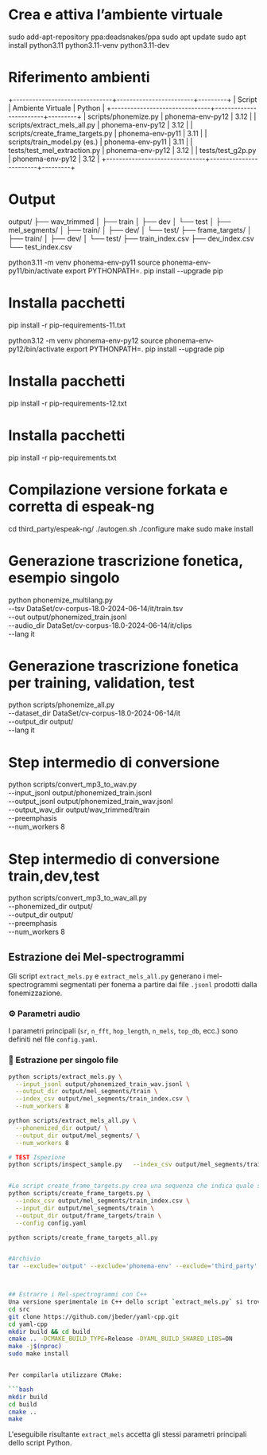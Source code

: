 # Crea e attiva l’ambiente virtuale
sudo add-apt-repository ppa:deadsnakes/ppa
sudo apt update
sudo apt install python3.11 python3.11-venv python3.11-dev

# Riferimento ambienti
+-------------------------------+------------------------+---------+
|           Script             |     Ambiente Virtuale  | Python  |
+-------------------------------+------------------------+---------+
| scripts/phonemize.py         | phonema-env-py12       | 3.12    |
| scripts/extract_mels_all.py  | phonema-env-py12       | 3.12    |
| scripts/create_frame_targets.py | phonema-env-py11    | 3.11    |
| scripts/train_model.py (es.) | phonema-env-py11       | 3.11    |
| tests/test_mel_extraction.py | phonema-env-py12       | 3.12    |
| tests/test_g2p.py            | phonema-env-py12       | 3.12    |
+-------------------------------+------------------------+---------+

# Output
output/
├── wav_trimmed
│   ├── train
│   ├── dev
│   └── test
│
├── mel_segments/
│   ├── train/
│   ├── dev/
│   └── test/
├── frame_targets/
│   ├── train/
│   ├── dev/
│   └── test/
├── train_index.csv
├── dev_index.csv
└── test_index.csv


python3.11 -m venv phonema-env-py11
source phonema-env-py11/bin/activate
export PYTHONPATH=.
pip install --upgrade pip
# Installa pacchetti
pip install -r pip-requirements-11.txt


python3.12 -m venv phonema-env-py12
source phonema-env-py12/bin/activate
export PYTHONPATH=.
pip install --upgrade pip
# Installa pacchetti
pip install -r pip-requirements-12.txt



# Installa pacchetti
pip install -r pip-requirements.txt

# Compilazione versione forkata e corretta di espeak-ng
cd third_party/espeak-ng/
./autogen.sh
./configure
make
sudo make install

# Generazione trascrizione fonetica, esempio singolo
python phonemize_multilang.py \
  --tsv DataSet/cv-corpus-18.0-2024-06-14/it/train.tsv \
  --out output/phonemized_train.jsonl \
  --audio_dir DataSet/cv-corpus-18.0-2024-06-14/it/clips \
  --lang it

# Generazione trascrizione fonetica per training, validation, test
python scripts/phonemize_all.py \
  --dataset_dir DataSet/cv-corpus-18.0-2024-06-14/it \
  --output_dir output/ \
  --lang it

# Step intermedio di conversione
python scripts/convert_mp3_to_wav.py \
  --input_jsonl output/phonemized_train.jsonl \
  --output_jsonl output/phonemized_train_wav.jsonl \
  --output_wav_dir output/wav_trimmed/train \
  --preemphasis \
  --num_workers 8

# Step intermedio di conversione train,dev,test
python scripts/convert_mp3_to_wav_all.py \
  --phonemized_dir output/ \
  --output_dir output/ \
  --preemphasis \
  --num_workers 8



## Estrazione dei Mel-spectrogrammi

Gli script `extract_mels.py` e `extract_mels_all.py` generano i mel-spectrogrammi segmentati per fonema a partire dai file `.jsonl` prodotti dalla fonemizzazione.

### ⚙️ Parametri audio

I parametri principali (`sr`, `n_fft`, `hop_length`, `n_mels`, `top_db`, ecc.) sono definiti nel file `config.yaml`.

### 🔹 Estrazione per singolo file

```bash
python scripts/extract_mels.py \
  --input_jsonl output/phonemized_train_wav.jsonl \
  --output_dir output/mel_segments/train \
  --index_csv output/mel_segments/train_index.csv \
  --num_workers 8

python scripts/extract_mels_all.py \
  --phonemized_dir output/ \
  --output_dir output/mel_segments/ \
  --num_workers 8

# TEST Ispezione
python scripts/inspect_sample.py   --index_csv output/mel_segments/train_index.csv   --id common_voice_it_20057443   --save output/plots/sample.png


#Lo script create_frame_targets.py crea una sequenza che indica quale suono è presente in ogni momento dell’audio, distinguendo tra parlato e silenzio.
python scripts/create_frame_targets.py \
  --index_csv output/mel_segments/train_index.csv \
  --input_dir output/mel_segments/train \
  --output_dir output/frame_targets/train \
  --config config.yaml

python scripts/create_frame_targets_all.py


#Archivio
tar --exclude='output' --exclude='phonema-env' --exclude='third_party' --exclude='.git' -czvf phonema_project.tar.gz .



## Estrarre i Mel-spectrogrammi con C++
Una versione sperimentale in C++ dello script `extract_mels.py` si trova in `src/extract_mels/`.
cd src
git clone https://github.com/jbeder/yaml-cpp.git
cd yaml-cpp
mkdir build && cd build
cmake .. -DCMAKE_BUILD_TYPE=Release -DYAML_BUILD_SHARED_LIBS=ON
make -j$(nproc)
sudo make install


Per compilarla utilizzare CMake:

```bash
mkdir build
cd build
cmake ..
make
```

L'eseguibile risultante `extract_mels` accetta gli stessi parametri
principali dello script Python.
